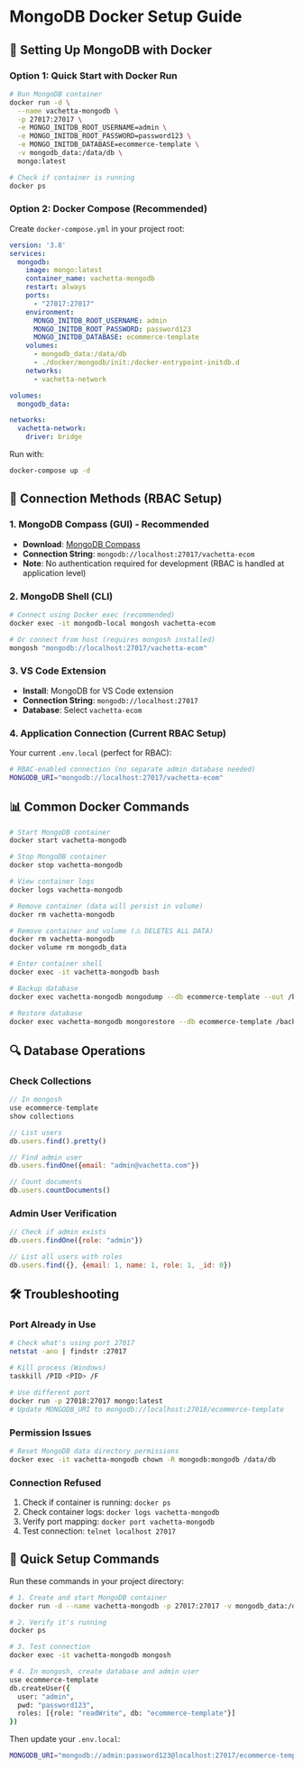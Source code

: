 # MongoDB Docker Setup Guide

## 🐳 **Setting Up MongoDB with Docker**

### **Option 1: Quick Start with Docker Run**

```bash
# Run MongoDB container
docker run -d \
  --name vachetta-mongodb \
  -p 27017:27017 \
  -e MONGO_INITDB_ROOT_USERNAME=admin \
  -e MONGO_INITDB_ROOT_PASSWORD=password123 \
  -e MONGO_INITDB_DATABASE=ecommerce-template \
  -v mongodb_data:/data/db \
  mongo:latest

# Check if container is running
docker ps
```

### **Option 2: Docker Compose (Recommended)**

Create `docker-compose.yml` in your project root:

```yaml
version: '3.8'
services:
  mongodb:
    image: mongo:latest
    container_name: vachetta-mongodb
    restart: always
    ports:
      - "27017:27017"
    environment:
      MONGO_INITDB_ROOT_USERNAME: admin
      MONGO_INITDB_ROOT_PASSWORD: password123
      MONGO_INITDB_DATABASE: ecommerce-template
    volumes:
      - mongodb_data:/data/db
      - ./docker/mongodb/init:/docker-entrypoint-initdb.d
    networks:
      - vachetta-network

volumes:
  mongodb_data:

networks:
  vachetta-network:
    driver: bridge
```

Run with:
```bash
docker-compose up -d
```

## 🔌 **Connection Methods (RBAC Setup)**

### **1. MongoDB Compass (GUI) - Recommended**
- **Download**: [MongoDB Compass](https://www.mongodb.com/products/compass)
- **Connection String**: `mongodb://localhost:27017/vachetta-ecom`
- **Note**: No authentication required for development (RBAC is handled at application level)

### **2. MongoDB Shell (CLI)**
```bash
# Connect using Docker exec (recommended)
docker exec -it mongodb-local mongosh vachetta-ecom

# Or connect from host (requires mongosh installed)
mongosh "mongodb://localhost:27017/vachetta-ecom"
```

### **3. VS Code Extension**
- **Install**: MongoDB for VS Code extension
- **Connection String**: `mongodb://localhost:27017`
- **Database**: Select `vachetta-ecom`

### **4. Application Connection (Current RBAC Setup)**
Your current `.env.local` (perfect for RBAC):
```bash
# RBAC-enabled connection (no separate admin database needed)
MONGODB_URI="mongodb://localhost:27017/vachetta-ecom"
```

## 📊 **Common Docker Commands**

```bash
# Start MongoDB container
docker start vachetta-mongodb

# Stop MongoDB container
docker stop vachetta-mongodb

# View container logs
docker logs vachetta-mongodb

# Remove container (data will persist in volume)
docker rm vachetta-mongodb

# Remove container and volume (⚠️ DELETES ALL DATA)
docker rm vachetta-mongodb
docker volume rm mongodb_data

# Enter container shell
docker exec -it vachetta-mongodb bash

# Backup database
docker exec vachetta-mongodb mongodump --db ecommerce-template --out /backup

# Restore database
docker exec vachetta-mongodb mongorestore --db ecommerce-template /backup/ecommerce-template
```

## 🔍 **Database Operations**

### **Check Collections**
```javascript
// In mongosh
use ecommerce-template
show collections

// List users
db.users.find().pretty()

// Find admin user
db.users.findOne({email: "admin@vachetta.com"})

// Count documents
db.users.countDocuments()
```

### **Admin User Verification**
```javascript
// Check if admin exists
db.users.findOne({role: "admin"})

// List all users with roles
db.users.find({}, {email: 1, name: 1, role: 1, _id: 0})
```

## 🛠️ **Troubleshooting**

### **Port Already in Use**
```bash
# Check what's using port 27017
netstat -ano | findstr :27017

# Kill process (Windows)
taskkill /PID <PID> /F

# Use different port
docker run -p 27018:27017 mongo:latest
# Update MONGODB_URI to mongodb://localhost:27018/ecommerce-template
```

### **Permission Issues**
```bash
# Reset MongoDB data directory permissions
docker exec -it vachetta-mongodb chown -R mongodb:mongodb /data/db
```

### **Connection Refused**
1. Check if container is running: `docker ps`
2. Check container logs: `docker logs vachetta-mongodb`
3. Verify port mapping: `docker port vachetta-mongodb`
4. Test connection: `telnet localhost 27017`

## 🎯 **Quick Setup Commands**

Run these commands in your project directory:

```bash
# 1. Create and start MongoDB container
docker run -d --name vachetta-mongodb -p 27017:27017 -v mongodb_data:/data/db mongo:latest

# 2. Verify it's running
docker ps

# 3. Test connection
docker exec -it vachetta-mongodb mongosh

# 4. In mongosh, create database and admin user
use ecommerce-template
db.createUser({
  user: "admin",
  pwd: "password123",
  roles: [{role: "readWrite", db: "ecommerce-template"}]
})
```

Then update your `.env.local`:
```bash
MONGODB_URI="mongodb://admin:password123@localhost:27017/ecommerce-template?authSource=ecommerce-template"
```
